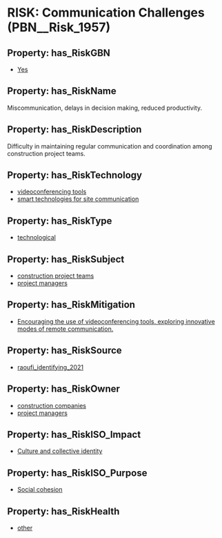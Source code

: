 # RISK: __Communication Challenges__ (PBN__Risk_1957)

## Property: has_RiskGBN

* [Yes](PBN__RiskGBN_1)

## Property: has_RiskName

Miscommunication, delays in decision making, reduced productivity.

## Property: has_RiskDescription

Difficulty in maintaining regular communication and coordination among construction project teams.

## Property: has_RiskTechnology

* [videoconferencing tools](PBN__Technology_1367)
* [smart technologies for site communication](PBN__Technology_1371)

## Property: has_RiskType

* [technological](PBN__RiskType_5)

## Property: has_RiskSubject

* [construction project teams](PBN__Stakeholder_1309)
* [project managers](PBN__Stakeholder_906)

## Property: has_RiskMitigation

* [Encouraging the use of videoconferencing tools, exploring innovative modes of remote communication.](PBN__RiskMitigation_2568)

## Property: has_RiskSource

* [raoufi_identifying_2021](PBN__Article_220)

## Property: has_RiskOwner

* [construction companies](PBN__Stakeholder_181)
* [project managers](PBN__Stakeholder_906)

## Property: has_RiskISO_Impact

* [Culture and collective identity](PBN__RiskISO_Purpose_13)

## Property: has_RiskISO_Purpose

* [Social cohesion](PBN__RiskISO_Impact_5)

## Property: has_RiskHealth

* [other](PBN__RiskHealth_2)

